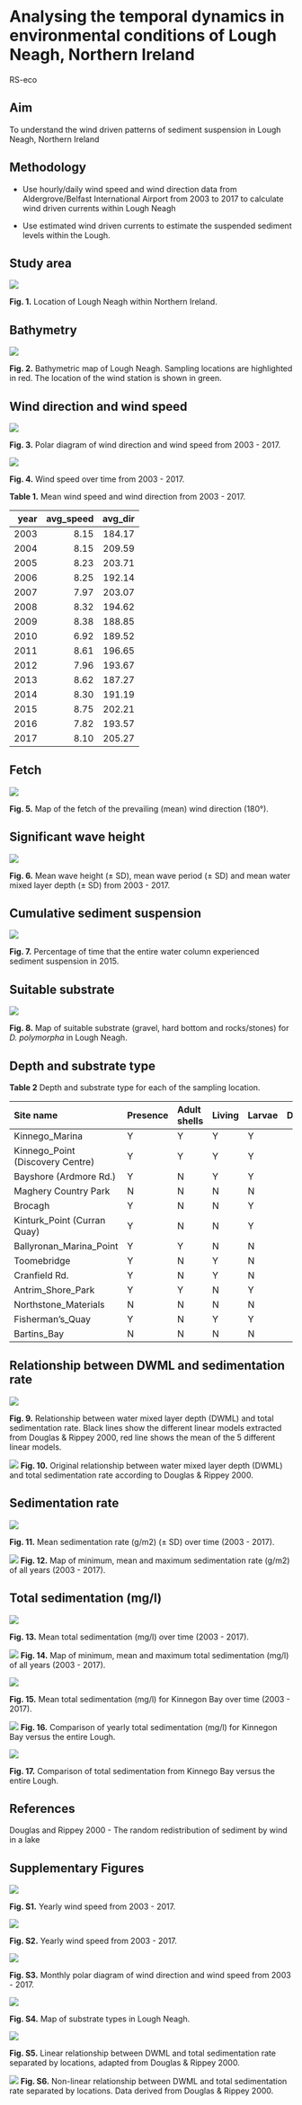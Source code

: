 Analysing the temporal dynamics in environmental conditions of Lough
Neagh, Northern Ireland
================
RS-eco

## Aim

To understand the wind driven patterns of sediment suspension in Lough
Neagh, Northern Ireland

## Methodology

  - Use hourly/daily wind speed and wind direction data from
    Aldergrove/Belfast International Airport from 2003 to 2017 to
    calculate wind driven currents within Lough Neagh

  - Use estimated wind driven currents to estimate the suspended
    sediment levels within the Lough.

<!--
Wave Generation Calculator https://swellbeat.com/wave-calculator/
Output examples https://soundwaves.usgs.gov/2012/04/research3.html 

Data input for Lough Neagh model

Wind driven energy
Wind speed and direction
http://www.metoffice.gov.uk/public/weather/climate/gcewfr7bf 
http://www.metoffice.gov.uk/datapoint/getting-started
http://www.metoffice.gov.uk/datapoint/support/api-reference 
http://www.metoffice.gov.uk/datapoint/product/uk-hourly-site-specific-observations/detailed-documentation#UK observations capabilities feed 

Location Aldergrove http://www.metoffice.gov.uk/datapoint/support/documentation/uk-locations-site-list-detailed-documentation 
<Location elevation="63.0" id="3917" latitude="54.664" longitude="-6.224" name="Belfast International Airport" region="ni" unitaryAuthArea="County Antrim"/>

http://datapoint.metoffice.gov.uk/public/data/val/wxobs/all/xml/3917?res=hourly&time=2000-01-01T18Z&key=baadf8a4-1243-4e22-b4bc-a4a99cfe9b49

http://catalogue.ceda.ac.uk/uuid/916ac4bbc46f7685ae9a5e10451bae7c 

Influence of River Flow rates on currents in LN
Major tributaries – National River flow archive downloadable datasets
Upper Bann at Dynes Bridge - http://nrfa.ceh.ac.uk/data/station/meanflow/203017

Blackwater at Maydown Bridge - http://nrfa.ceh.ac.uk/data/station/meanflow/203010 
Ballinderry at Ballinderry Bridge - http://nrfa.ceh.ac.uk/data/station/meanflow/203012 
Moyola at Moyola New Bridge - http://nrfa.ceh.ac.uk/data/station/meanflow/203020 
Main at Shane's Viaduct - http://nrfa.ceh.ac.uk/data/station/meanflow/203093 
Six-Mile Water at Antrim - http://nrfa.ceh.ac.uk/data/station/meanflow/203018 

Minor tributaries
Glenavy at Glenavy - http://nrfa.ceh.ac.uk/data/station/meanflow/203026 
Crumlin at Cidercourt Bridge - http://nrfa.ceh.ac.uk/data/station/info?203040

Lough outflow
Lower Bann at Movanagher - http://nrfa.ceh.ac.uk/data/station/meanflow/203040 

Lake water height
Bathymetry/sediments summary for Lough Neagh
http://roseenergy.webbelief.com/Content/planning_4_WbEditorID_1/Lough%20Neagh%20Desktop%20Review,%20August%2007.pdf 
Lough Neagh daily depth data - http://www.dardni.gov.uk/index/rivers/lough-levels/lough-neagh-levels.htm

Importance of site http://www.doeni.gov.uk/niea/ramsar/ramsar_loughneagh.shtml 
-->

## Study area

![](figures/ln_map.png)

**Fig. 1.** Location of Lough Neagh within Northern Ireland.

## Bathymetry

![](figures/ln_bathymetry.png)
<!-- Add legend of wind station. Add North Arrow and Scale bar. Add river data from DIVA GIS and colour surrounding according to the inlet map. -->

**Fig. 2.** Bathymetric map of Lough Neagh. Sampling locations are
highlighted in red. The location of the wind station is shown in green.

## Wind direction and wind speed

![](figures/ln_winddir.png)

**Fig. 3.** Polar diagram of wind direction and wind speed from 2003 -
2017.

![](figures/ln_windspeed.png)

**Fig. 4.** Wind speed over time from 2003 - 2017.

**Table 1.** Mean wind speed and wind direction from 2003 - 2017.

| year | avg\_speed | avg\_dir |
| ---: | ---------: | -------: |
| 2003 |       8.15 |   184.17 |
| 2004 |       8.15 |   209.59 |
| 2005 |       8.23 |   203.71 |
| 2006 |       8.25 |   192.14 |
| 2007 |       7.97 |   203.07 |
| 2008 |       8.32 |   194.62 |
| 2009 |       8.38 |   188.85 |
| 2010 |       6.92 |   189.52 |
| 2011 |       8.61 |   196.65 |
| 2012 |       7.96 |   193.67 |
| 2013 |       8.62 |   187.27 |
| 2014 |       8.30 |   191.19 |
| 2015 |       8.75 |   202.21 |
| 2016 |       7.82 |   193.57 |
| 2017 |       8.10 |   205.27 |

## Fetch

![](figures/ln_fetch_180deg.png)

**Fig. 5.** Map of the fetch of the prevailing (mean) wind direction
(180°).

## Significant wave height

![](figures/ln_wave_dwml.png)

**Fig. 6.** Mean wave height (± SD), mean wave period (± SD) and mean
water mixed layer depth (± SD) from 2003 - 2017.

## Cumulative sediment suspension

![](figures/ln_suspsed.png)

**Fig. 7.** Percentage of time that the entire water column experienced
sediment suspension in 2015.

## Suitable substrate

![](figures/ln_suitable_substrate.png)

**Fig. 8.** Map of suitable substrate (gravel, hard bottom and
rocks/stones) for *D. polymorpha* in Lough Neagh.

## Depth and substrate type

**Table 2** Depth and substrate type for each of the sampling
location.

| Site name                         | Presence | Adult shells | Living | Larvae | Depth | Substrate type      |
| :-------------------------------- | :------- | :----------- | :----- | :----- | ----: | :------------------ |
| Kinnego\_Marina                   | Y        | Y            | Y      | Y      |    NA | NA                  |
| Kinnego\_Point (Discovery Centre) | Y        | Y            | Y      | Y      |  4.45 | Mud                 |
| Bayshore (Ardmore Rd.)            | Y        | N            | Y      | Y      |    NA | Sand                |
| Maghery Country Park              | N        | N            | N      | N      |    NA | Rocks\_Stones       |
| Brocagh                           | Y        | N            | N      | Y      |  0.00 | Sand                |
| Kinturk\_Point (Curran Quay)      | Y        | N            | N      | Y      |    NA | Level\_Hard\_Bottom |
| Ballyronan\_Marina\_Point         | Y        | Y            | N      | N      |  0.00 | Sand                |
| Toomebridge                       | Y        | N            | Y      | N      |    NA | NA                  |
| Cranfield Rd.                     | Y        | N            | Y      | N      |  2.05 | Rocks\_Stones       |
| Antrim\_Shore\_Park               | Y        | Y            | N      | Y      |    NA | NA                  |
| Northstone\_Materials             | N        | N            | N      | N      |    NA | NA                  |
| Fisherman’s\_Quay                 | Y        | N            | Y      | Y      |    NA | Rocks\_Stones       |
| Bartins\_Bay                      | N        | N            | N      | N      |  2.56 | Sand                |

## Relationship between DWML and sedimentation rate

![](figures/ln_dwml_sed_mean-1.png)<!-- -->

**Fig. 9.** Relationship between water mixed layer depth (DWML) and
total sedimentation rate. Black lines show the different linear models
extracted from Douglas & Rippey 2000, red line shows the mean of the 5
different linear models.

![](figures/ln_dwml_sed_original.png) **Fig. 10.** Original relationship
between water mixed layer depth (DWML) and total sedimentation rate
according to Douglas & Rippey 2000.

## Sedimentation rate

![](figures/ln_mn_sed_rate.png)

**Fig. 11.** Mean sedimentation rate (g/m2) (± SD) over time (2003 -
2017).

![](figures/ln_sed_rate.png) **Fig. 12.** Map of minimum, mean and
maximum sedimentation rate (g/m2) of all years (2003 - 2017).

## Total sedimentation (mg/l)

![](figures/ln_mn_total_sed.png)

**Fig. 13.** Mean total sedimentation (mg/l) over time (2003 - 2017).

![](figures/ln_total_sed.png) **Fig. 14.** Map of minimum, mean and
maximum total sedimentation (mg/l) of all years (2003 - 2017).

![](figures/total_sed_kinnego.png)

**Fig. 15.** Mean total sedimentation (mg/l) for Kinnegon Bay over time
(2003 - 2017).

![](figures/sed_rate_year_comp.png) **Fig. 16.** Comparison of yearly
total sedimentation (mg/l) for Kinnegon Bay versus the entire Lough.

![](figures/sed_rate_all_comp.png)

**Fig. 17.** Comparison of total sedimentation from Kinnego Bay versus
the entire Lough.

## References

Douglas and Rippey 2000 - The random redistribution of sediment by wind
in a lake

## Supplementary Figures

![](figures/ln_yearly_windspeed.png)

**Fig. S1.** Yearly wind speed from 2003 - 2017.

![](figures/ln_yearly_winddir.png)

**Fig. S2.** Yearly wind speed from 2003 - 2017.

![](figures/ln_monthly_winddir.png)

**Fig. S3.** Monthly polar diagram of wind direction and wind speed from
2003 - 2017.

![](figures/ln_substrate_type.png)

**Fig. S4.** Map of substrate types in Lough Neagh.

![](figures/lm_split_dwml_sed.png)

**Fig. S5.** Linear relationship between DWML and total sedimentation
rate separated by locations, adapted from Douglas & Rippey 2000.

![](figures/gam_dwml_sed.png) **Fig. S6.** Non-linear relationship
between DWML and total sedimentation rate separated by locations. Data
derived from Douglas & Rippey 2000.
